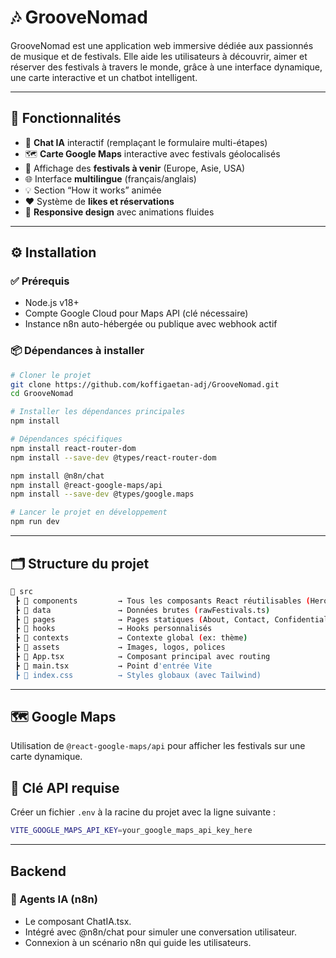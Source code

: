 # 🎶 GrooveNomad

GrooveNomad est une application web immersive dédiée aux passionnés de musique et de festivals. Elle aide les utilisateurs à découvrir, aimer et réserver des festivals à travers le monde, grâce à une interface dynamique, une carte interactive et un chatbot intelligent.

---

## 🌟 Fonctionnalités

- 💬 **Chat IA** interactif (remplaçant le formulaire multi-étapes)
- 🗺️ **Carte Google Maps** interactive avec festivals géolocalisés
- 📆 Affichage des **festivals à venir** (Europe, Asie, USA)
- 🌐 Interface **multilingue** (français/anglais)
- 💡 Section “How it works” animée
- ❤️ Système de **likes et réservations**
- 📱 **Responsive design** avec animations fluides

---

## ⚙️ Installation

### ✅ Prérequis

- Node.js v18+
- Compte Google Cloud pour Maps API (clé nécessaire)
- Instance n8n auto-hébergée ou publique avec webhook actif

### 📦 Dépendances à installer

```bash
# Cloner le projet
git clone https://github.com/koffigaetan-adj/GrooveNomad.git
cd GrooveNomad

# Installer les dépendances principales
npm install

# Dépendances spécifiques
npm install react-router-dom
npm install --save-dev @types/react-router-dom

npm install @n8n/chat
npm install @react-google-maps/api
npm install --save-dev @types/google.maps

# Lancer le projet en développement
npm run dev

```
---
## 🗂️ Structure du projet

```bash
📁 src
 ┣ 📂 components         → Tous les composants React réutilisables (Hero, FestivalCard, Header, Footer, ChatIA, etc.)
 ┣ 📂 data               → Données brutes (rawFestivals.ts)
 ┣ 📂 pages              → Pages statiques (About, Contact, Confidentialité)
 ┣ 📂 hooks              → Hooks personnalisés
 ┣ 📂 contexts           → Contexte global (ex: thème)
 ┣ 📂 assets             → Images, logos, polices
 ┣ 📄 App.tsx            → Composant principal avec routing
 ┣ 📄 main.tsx           → Point d'entrée Vite
 ┣ 📄 index.css          → Styles globaux (avec Tailwind)
```
---
## 🗺️ Google Maps
Utilisation de `@react-google-maps/api` pour afficher les festivals sur une carte dynamique.

## 🔑 Clé API requise
Créer un fichier `.env` à la racine du projet avec la ligne suivante :
```bash
VITE_GOOGLE_MAPS_API_KEY=your_google_maps_api_key_here

```
---
## Backend
### 🤖 Agents IA (n8n)
- Le composant ChatIA.tsx.
- Intégré avec @n8n/chat pour simuler une conversation utilisateur.
- Connexion à un scénario n8n qui guide les utilisateurs.

